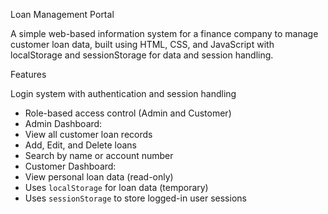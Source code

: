 Loan Management Portal

A simple web-based information system for a finance company to manage customer loan data, built using HTML, CSS, and JavaScript with localStorage and sessionStorage for data and session handling.

 Features

Login system with authentication and session handling
-  Role-based access control (Admin and Customer)
-  Admin Dashboard:
  - View all customer loan records
  - Add, Edit, and Delete loans
  - Search by name or account number
-  Customer Dashboard:
  - View personal loan data (read-only)
-  Uses `localStorage` for loan data (temporary)
- Uses `sessionStorage` to store logged-in user sessions
